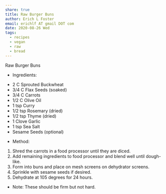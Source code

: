 ```yaml
---
share: true
title: Raw Burger Buns
author: Erich L Foster
email: erichlf AT gmail DOT com
date: 2020-08-26 Wed
tags:
  - recipes
  - vegan
  - raw
  - bread
---
```


Raw Burger Buns
* Ingredients:
- 2 C Sprouted Buckwheat
- 3/4 C Flax Seeds (soaked)
- 3/4 C Carrots
- 1/2 C Olive Oil
- 1 tsp Curry
- 1/2 tsp Rosemary (dried)
- 1/2 tsp Thyme (dried)
- 1 Clove Garlic
- 1 tsp Sea Salt
- Sesame Seeds (optional)

* Method:
1. Shred the carrots in a food processor until they are diced.
2. Add remaining ingredients to food processor and blend well until dough-like.
3. Form into buns and place on mesh screens on dehydrator screens.
4. Sprinkle with sesame seeds if desired.
5. Dehydrate at 105 degrees for 24 hours.

* Note:
These should be firm but not hard.
